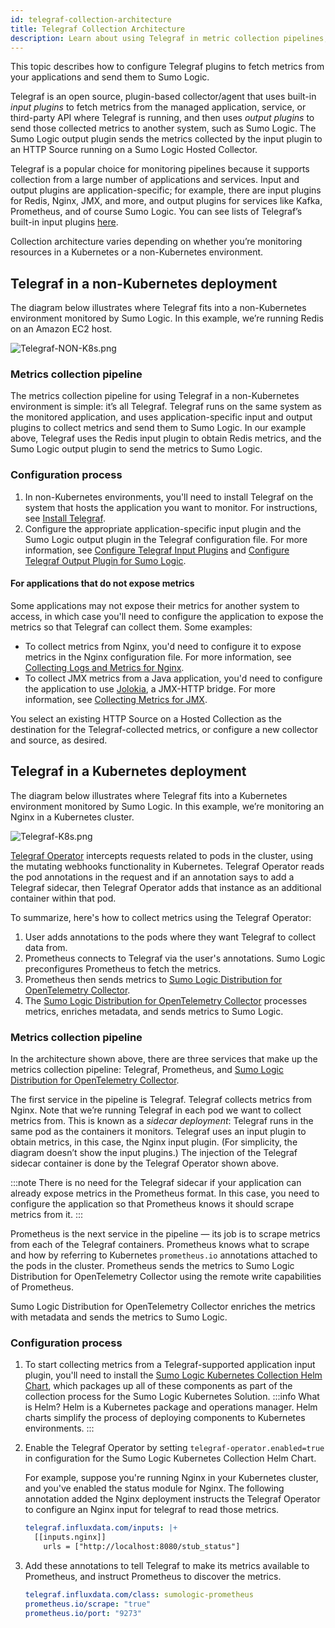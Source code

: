 ```yaml
---
id: telegraf-collection-architecture
title: Telegraf Collection Architecture
description: Learn about using Telegraf in metric collection pipelines, inside Kubernetes and in non-Kubernetes environments.
---
```


This topic describes how to configure Telegraf plugins to fetch metrics from your applications and send them to Sumo Logic.

Telegraf is an open source, plugin-based collector/agent that uses built-in *input plugins* to fetch metrics from the managed application, service, or third-party API where Telegraf is running, and then uses *output plugins* to send those collected metrics to another system, such as Sumo Logic. The Sumo Logic output plugin sends the metrics collected by the input plugin to an HTTP Source running on a Sumo Logic Hosted Collector.

Telegraf is a popular choice for monitoring pipelines because it supports collection from a large number of applications and services. Input and output plugins are application-specific; for example, there are input plugins for Redis, Nginx, JMX, and more, and output plugins for services like Kafka, Prometheus, and of course Sumo Logic. You can see lists of Telegraf’s built-in input plugins [here](https://github.com/influxdata/telegraf).

Collection architecture varies depending on whether you’re monitoring resources in a Kubernetes or a non-Kubernetes environment. 

## Telegraf in a non-Kubernetes deployment

The diagram below illustrates where Telegraf fits into a non-Kubernetes environment monitored by Sumo Logic. In this example, we’re running Redis on an Amazon EC2 host.

![Telegraf-NON-K8s.png](/img/send-data/Telegraf-NON-K8s.png)

### Metrics collection pipeline

The metrics collection pipeline for using Telegraf in a non-Kubernetes environment is simple: it’s all Telegraf. Telegraf runs on the same system as the monitored application, and uses application-specific input and output plugins to collect metrics and send them to Sumo Logic. In our example above, Telegraf uses the Redis input plugin to obtain Redis metrics, and the Sumo Logic output plugin to send the metrics to Sumo Logic. 

### Configuration process

1. In non-Kubernetes environments, you'll need to install Telegraf on the system that hosts the application you want to monitor. For instructions, see [Install Telegraf](install-telegraf.md).
2. Configure the appropriate application-specific input plugin and the Sumo Logic output plugin in the Telegraf configuration file. For more information, see [Configure Telegraf Input Plugins](configure-telegraf-input-plugins.md) and [Configure Telegraf Output Plugin for Sumo Logic](configure-telegraf-output-plugin.md).

#### For applications that do not expose metrics

Some applications may not expose their metrics for another system to access, in which case you'll need to configure the application to expose the metrics so that Telegraf can collect them. Some examples:
* To collect metrics from Nginx, you'd need to configure it to expose metrics in the Nginx configuration file. For more information, see [Collecting Logs and Metrics for Nginx](/docs/integrations/web-servers/nginx).
* To collect JMX metrics from a Java application, you'd need to configure the application to use [Jolokia](https://jolokia.org/agent.html), a JMX-HTTP bridge. For more information, see [Collecting Metrics for JMX](/docs/integrations/app-development/jmx/#collecting-metrics-for-jmx).

You select an existing HTTP Source on a Hosted Collection as the destination for the Telegraf-collected metrics, or configure a new collector and source, as desired. 

## Telegraf in a Kubernetes deployment

The diagram below illustrates where Telegraf fits into a Kubernetes environment monitored by Sumo Logic.
In this example, we’re monitoring an Nginx in a Kubernetes cluster.

![Telegraf-K8s.png](/img/send-data/Telegraf-K8s.png)

[Telegraf Operator](https://github.com/influxdata/telegraf-operator) intercepts requests related to pods in the cluster, using the mutating webhooks functionality in Kubernetes.
Telegraf Operator reads the pod annotations in the request and if an annotation says to add a Telegraf sidecar, then Telegraf Operator adds that instance as an additional container within that pod.

To summarize, here's how to collect metrics using the Telegraf Operator:

1. User adds annotations to the pods where they want Telegraf to collect data from.
1. Prometheus connects to Telegraf via the user's annotations. Sumo Logic preconfigures Prometheus to fetch the metrics.
1. Prometheus then sends metrics to [Sumo Logic Distribution for OpenTelemetry Collector](https://github.com/SumoLogic/sumologic-otel-collector).
2. The [Sumo Logic Distribution for OpenTelemetry Collector](https://github.com/SumoLogic/sumologic-otel-collector) processes metrics, enriches metadata, and sends metrics to Sumo Logic.

### Metrics collection pipeline

In the architecture shown above, there are three services that make up the metrics collection pipeline: Telegraf, Prometheus, and [Sumo Logic Distribution for OpenTelemetry Collector](https://github.com/SumoLogic/sumologic-otel-collector).

The first service in the pipeline is Telegraf. Telegraf collects metrics from Nginx. Note that we’re running Telegraf in each pod we want to collect metrics from. This is known as a *sidecar deployment*: Telegraf runs in the same pod as the containers it monitors. Telegraf uses an input plugin to obtain metrics, in this case, the Nginx input plugin. (For simplicity, the diagram doesn’t show the input plugins.) The injection of the Telegraf sidecar container is done by the Telegraf Operator shown above.

:::note
There is no need for the Telegraf sidecar if your application can already expose metrics in the Prometheus format. In this case, you need to configure the application so that Prometheus knows it should scrape metrics from it.
:::

Prometheus is the next service in the pipeline — its job is to scrape metrics from each of the Telegraf containers. Prometheus knows what to scrape and how by referring to Kubernetes `prometheus.io` annotations attached to the pods in the cluster. Prometheus sends the metrics to Sumo Logic Distribution for OpenTelemetry Collector using the remote write capabilities of Prometheus.

Sumo Logic Distribution for OpenTelemetry Collector enriches the metrics with metadata and sends the metrics to Sumo Logic.

### Configuration process

1. To start collecting metrics from a Telegraf-supported application input plugin, you'll need to install the [Sumo Logic Kubernetes Collection Helm Chart](/docs/send-data/kubernetes), which packages up all of these components as part of the collection process for the Sumo Logic Kubernetes Solution.
   :::info What is Helm?
   Helm is a Kubernetes package and operations manager. Helm charts simplify the process of deploying components to Kubernetes environments.
   :::
1. Enable the Telegraf Operator by setting `telegraf-operator.enabled=true` in configuration for the Sumo Logic Kubernetes Collection Helm Chart.

   For example, suppose you're running Nginx in your Kubernetes cluster, and you've enabled the status module for Nginx.
   The following annotation added the Nginx deployment instructs the Telegraf Operator to configure an Nginx input for telegraf to read those metrics.

   ```yaml
   telegraf.influxdata.com/inputs: |+  
     [[inputs.nginx]]
       urls = ["http://localhost:8080/stub_status"]
   ```

1. Add these annotations to tell Telegraf to make its metrics available to Prometheus, and instruct Prometheus to discover the metrics.

   ```yaml
   telegraf.influxdata.com/class: sumologic-prometheus
   prometheus.io/scrape: "true"
   prometheus.io/port: "9273"
   ```
